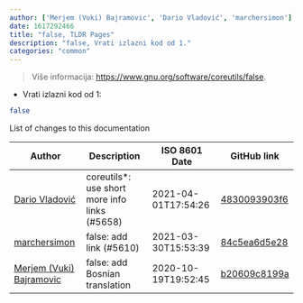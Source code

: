 ```yaml
---
author: ['Merjem (Vuki) Bajramovic', 'Dario Vladović', 'marchersimon']
date: 1617292466
title: "false, TLDR Pages"
description: "false, Vrati izlazni kod od 1."
categories: "common"
---
```

> Više informacija: <https://www.gnu.org/software/coreutils/false>.

- Vrati izlazni kod od 1:

```bash
false
```
List of changes to this documentation


Author | Description | ISO 8601 Date | GitHub link
------|-----|-----|-----
[Dario Vladović](mailto:d.vladimyr@gmail.com) | coreutils*: use short more info links (#5658) | 2021-04-01T17:54:26 | [4830093903f6](https://github.com/tldr-pages/tldr/commit/4830093903f66ccf3ebbc2ecf477286e45edac59)
[marchersimon](mailto:50295997+marchersimon@users.noreply.github.com) | false: add link (#5610) | 2021-03-30T15:53:39 | [84c5ea6d5e28](https://github.com/tldr-pages/tldr/commit/84c5ea6d5e2827c1b78825b351b6be45e59128bc)
[Merjem (Vuki) Bajramovic](mailto:merjembajramovic8@gmail.com) | false: add Bosnian translation | 2020-10-19T19:52:45 | [b20609c8199a](https://github.com/tldr-pages/tldr/commit/b20609c8199a05ed356a6fb8816d972e980a6040)

